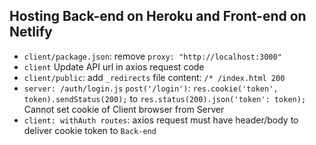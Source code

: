 ## Hosting Back-end on Heroku and Front-end on Netlify
- `client/package.json`: remove `proxy: "http://localhost:3000"`
- `client` Update API url in axios request code
- `client/public`: add `_redirects` file content: `/* /index.html 200`
- `server: /auth/login.js` `post('/login')`: `res.cookie('token', token).sendStatus(200);` to `res.status(200).json('token': token);` Cannot set cookie of Client browser from Server
- `client: withAuth routes`: axios request must have header/body to deliver cookie token to `Back-end`
